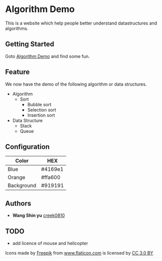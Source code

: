 # Algorithm Demo

This is a website which help people better understand datastructures and algorithms.

## Getting Started

Goto [Algorithm Demo](https://creek0810.github.io/algorithm_demo2/) and find some fun.

## Feature

We now have the demo of the following algorithm or data structures.
- Algorithm
  - Sort
    - Bubble sort
    - Selection sort
    - Insertion sort
- Data Structure
  - Stack
  - Queue

## Configuration

|Color     |HEX    |
|----------|-------|
|Blue      |#4169e1|
|Orange    |#ffa600|
|Background|#919191|

## Authors

- **Wang Shin yu** [creek0810](https://github.com/creek0810)

## TODO
- add licence of mouse and helicopter
<div>Icons made by <a href="https://www.freepik.com/" title="Freepik">Freepik</a> from <a href="https://www.flaticon.com/"              title="Flaticon">www.flaticon.com</a> is licensed by <a href="http://creativecommons.org/licenses/by/3.0/"              title="Creative Commons BY 3.0" target="_blank">CC 3.0 BY</a></div>